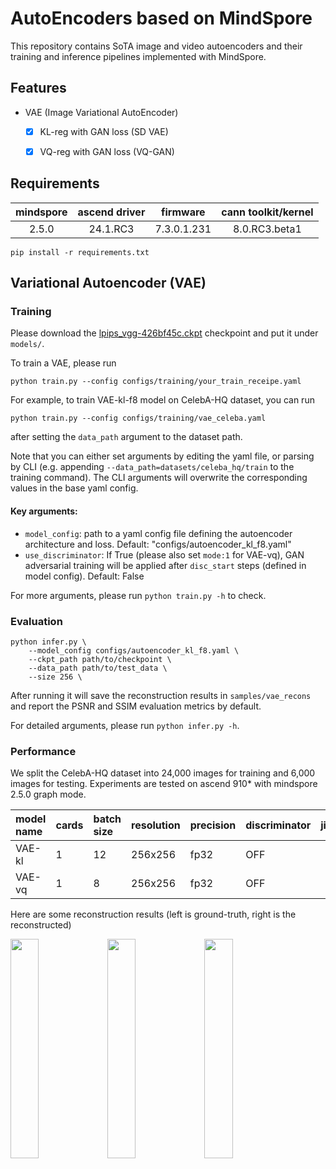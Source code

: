 # AutoEncoders based on MindSpore

This repository contains SoTA image and video autoencoders and their training and inference pipelines implemented with MindSpore.

## Features
- VAE (Image Variational AutoEncoder)
    - [x] KL-reg with GAN loss (SD VAE)
    - [x] VQ-reg with GAN loss (VQ-GAN)


## Requirements

| mindspore | ascend driver | firmware    | cann toolkit/kernel |
|:---------:|:-------------:|:-----------:|:-------------------:|
| 2.5.0     |  24.1.RC3     |7.3.0.1.231    |   8.0.RC3.beta1   |

```shell
pip install -r requirements.txt
```

## Variational Autoencoder (VAE)

### Training

Please download the [lpips_vgg-426bf45c.ckpt](https://download-mindspore.osinfra.cn/toolkits/mindone/autoencoders/lpips_vgg-426bf45c.ckpt) checkpoint and put it under `models/`.

To train a VAE, please run
```
python train.py --config configs/training/your_train_receipe.yaml
```



For example, to train VAE-kl-f8 model on CelebA-HQ dataset, you can run
```
python train.py --config configs/training/vae_celeba.yaml
```
after setting the `data_path` argument to the dataset path.

Note that you can either set arguments by editing the yaml file, or parsing by CLI (e.g. appending `--data_path=datasets/celeba_hq/train` to the training command). The CLI arguments will overwrite the corresponding values in the base yaml config.

#### Key arguments:

- `model_config`: path to a yaml config file defining the autoencoder architecture and loss. Default: "configs/autoencoder_kl_f8.yaml"
- `use_discriminator`: If True (please also set `mode:1` for VAE-vq), GAN adversarial training will be applied after `disc_start` steps (defined in model config). Default: False

<!--
Note that `calculate_adaptive_weight` is not used currently compared to torch GAN.
-->

For more arguments, please run `python train.py -h` to check.

### Evaluation

```
python infer.py \
    --model_config configs/autoencoder_kl_f8.yaml \
    --ckpt_path path/to/checkpoint \
    --data_path path/to/test_data \
    --size 256 \
```
After running it will save the reconstruction results in `samples/vae_recons` and report the PSNR and SSIM evaluation metrics by default.

For detailed arguments, please run `python infer.py -h`.

### Performance

We split the CelebA-HQ dataset into 24,000 images for training and 6,000 images for testing. Experiments are tested on ascend 910* with mindspore 2.5.0 graph mode.


| model name  | cards|  batch size | resolution | precision |discriminator |jit_level  | graph compile  |  s/step  |  img/s  |   PSNR↑    | SSIM↑  |
|:-----------|:-----|:-------------|:----------|:----------|:---|------:|:----------:|:------------:|:----------------:|:----------------:|:----------------:|
| VAE-kl    |  1   |        12    | 256x256 |     fp32   |  OFF  |O2   |     3 min  |    0.59      |  20.34   |   32.58    |  0.91    |
| VAE-vq    |  1   |        8    | 256x256  |     fp32   |  OFF  |O2   |     5 min  |    0.40     |  20.00   |   29.68    |  0.87    |


Here are some reconstruction results (left is ground-truth, right is the reconstructed)


<p float="center">
<img src=https://github.com/SamitHuang/mindone/assets/8156835/ec7ceee8-13e0-4358-8a8a-8b5a3a3daa57 width="30%" />
<img src=https://github.com/SamitHuang/mindone/assets/8156835/595eb459-96e1-442d-9152-39e0d431ff04 width="30%" />
<img src=https://github.com/SamitHuang/mindone/assets/8156835/aecc813a-71e2-4a30-971a-061f82b63e7c width="30%" />
</p>
